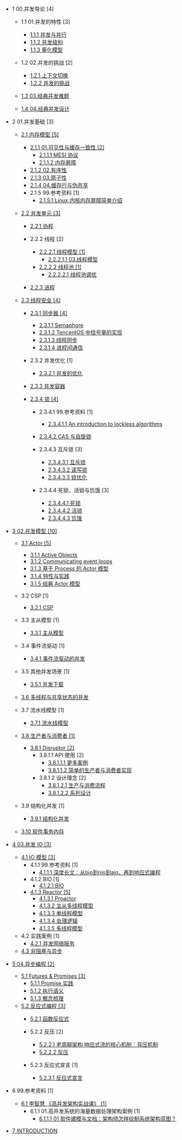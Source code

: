   - 1 00.并发导论 [4]
    - 1.1 01.并发的特性 [3]
      - [1.1.1 并发与并行](/00.并发导论/01.并发的特性/并发与并行.md)
      - [1.1.2 并发级别](/00.并发导论/01.并发的特性/并发级别.md)
      - [1.1.3 量化模型](/00.并发导论/01.并发的特性/量化模型.md)
    - 1.2 02.并发的挑战 [2]
      - [1.2.1 上下文切换](/00.并发导论/02.并发的挑战/上下文切换.md)
      - [1.2.2 并发的挑战](/00.并发导论/02.并发的挑战/并发的挑战.md)
    - [1.3 03.经典并发难题](/00.并发导论/03.经典并发难题/README.md)
      
    - [1.4 04.经典并发设计](/00.并发导论/04.经典并发设计/README.md)
      
  - 2 01.并发基础 [3]
    - [2.1 内存模型 [5]](/01.并发基础/内存模型/README.md)
      - [2.1.1 01.可见性与缓存一致性 [2]](/01.并发基础/内存模型/01.可见性与缓存一致性/README.md)
        - [2.1.1.1 MESI 协议](/01.并发基础/内存模型/01.可见性与缓存一致性/MESI%20协议.md)
        - [2.1.1.2 内存屏障](/01.并发基础/内存模型/01.可见性与缓存一致性/内存屏障.md)
      - [2.1.2 02.有序性](/01.并发基础/内存模型/02.有序性.md)
      - [2.1.3 03.原子性](/01.并发基础/内存模型/03.原子性.md)
      - [2.1.4 04.缓存行与伪共享](/01.并发基础/内存模型/04.缓存行与伪共享.md)
      - 2.1.5 99.参考资料 [1]
        - [2.1.5.1 Linux 内核内存屏障简单介绍](/01.并发基础/内存模型/99.参考资料/2022-Linux%20内核内存屏障简单介绍.md)
    - [2.2 并发单元 [3]](/01.并发基础/并发单元/README.md)
      - [2.2.1 协程](/01.并发基础/并发单元/协程/README.md)
        
      - 2.2.2 线程 [2]
        - [2.2.2.1 线程模型 [1]](/01.并发基础/并发单元/线程/线程模型/README.md)
          - [2.2.2.1.1 03.线程模型](/01.并发基础/并发单元/线程/线程模型/03.线程模型.md)
        - [2.2.2.2 线程池 [1]](/01.并发基础/并发单元/线程/线程池/README.md)
          - [2.2.2.2.1 线程池调优](/01.并发基础/并发单元/线程/线程池/线程池调优.md)
      - [2.2.3 进程](/01.并发基础/并发单元/进程/README.md)
        
    - [2.3 线程安全 [4]](/01.并发基础/线程安全/README.md)
      - [2.3.1 同步器 [4]](/01.并发基础/线程安全/同步器/README.md)
        - [2.3.1.1 Semaphore](/01.并发基础/线程安全/同步器/Semaphore.md)
        - [2.3.1.2 TencentOS 中信号量的实现](/01.并发基础/线程安全/同步器/TencentOS%20中信号量的实现.md)
        - [2.3.1.3 线程同步](/01.并发基础/线程安全/同步器/线程同步.md)
        - [2.3.1.4 进程间通信](/01.并发基础/线程安全/同步器/进程间通信.md)
      - 2.3.2 并发优化 [1]
        - [2.3.2.1 并发的优化](/01.并发基础/线程安全/并发优化/并发的优化.md)
      - [2.3.3 并发容器](/01.并发基础/线程安全/并发容器/README.md)
        
      - [2.3.4 锁 [4]](/01.并发基础/线程安全/锁/README.md)
        - 2.3.4.1 99.参考资料 [1]
          - [2.3.4.1.1 An introduction to lockless algorithms](/01.并发基础/线程安全/锁/99.参考资料/2021-An%20introduction%20to%20lockless%20algorithms.md)
        - [2.3.4.2 CAS 与自旋锁](/01.并发基础/线程安全/锁/CAS%20与自旋锁/README.md)
          
        - 2.3.4.3 互斥锁 [3]
          - [2.3.4.3.1 互斥锁](/01.并发基础/线程安全/锁/互斥锁/互斥锁.md)
          - [2.3.4.3.2 读写锁](/01.并发基础/线程安全/锁/互斥锁/读写锁.md)
          - [2.3.4.3.3 锁优化](/01.并发基础/线程安全/锁/互斥锁/锁优化.md)
        - 2.3.4.4 死锁，活锁与饥饿 [3]
          - [2.3.4.4.1 死锁](/01.并发基础/线程安全/锁/死锁，活锁与饥饿/死锁.md)
          - [2.3.4.4.2 活锁](/01.并发基础/线程安全/锁/死锁，活锁与饥饿/活锁.md)
          - [2.3.4.4.3 饥饿](/01.并发基础/线程安全/锁/死锁，活锁与饥饿/饥饿.md)
  - [3 02.并发模型 [10]](/02.并发模型/README.md)
    - [3.1 Actor [5]](/02.并发模型/Actor/README.md)
      - [3.1.1 Active Objects](/02.并发模型/Actor/Active%20Objects.md)
      - [3.1.2 Communicating event loops](/02.并发模型/Actor/Communicating%20event-loops.md)
      - [3.1.3 基于 Process 的 Actor 模型](/02.并发模型/Actor/基于%20Process%20的%20Actor%20模型.md)
      - [3.1.4 特性与实践](/02.并发模型/Actor/特性与实践.md)
      - [3.1.5 经典 Actor 模型](/02.并发模型/Actor/经典%20Actor%20模型.md)
    - 3.2 CSP [1]
      - [3.2.1 CSP](/02.并发模型/CSP/CSP.md)
    - 3.3 主从模型 [1]
      - [3.3.1 主从模型](/02.并发模型/主从模型/主从模型.md)
    - 3.4 事件流驱动 [1]
      - [3.4.1 事件流驱动的并发](/02.并发模型/事件流驱动/事件流驱动的并发.md)
    - 3.5 其他并发场景 [1]
      - [3.5.1 并发下载](/02.并发模型/其他并发场景/并发下载.md)
    - [3.6 多线程与共享状态的并发](/02.并发模型/多线程与共享状态的并发/README.md)
      
    - 3.7 流水线模型 [1]
      - [3.7.1 流水线模型](/02.并发模型/流水线模型/流水线模型.md)
    - [3.8 生产者与消费者 [1]](/02.并发模型/生产者与消费者/README.md)
      - [3.8.1 Disruptor [2]](/02.并发模型/生产者与消费者/Disruptor/README.md)
        - 3.8.1.1 API 使用 [2]
          - [3.8.1.1.1 更多案例](/02.并发模型/生产者与消费者/Disruptor/API%20使用/更多案例.md)
          - [3.8.1.1.2 简单的生产者与消费者实现](/02.并发模型/生产者与消费者/Disruptor/API%20使用/简单的生产者与消费者实现.md)
        - 3.8.1.2 设计理念 [2]
          - [3.8.1.2.1 生产与消费流程](/02.并发模型/生产者与消费者/Disruptor/设计理念/生产与消费流程.md)
          - [3.8.1.2.2 系列设计](/02.并发模型/生产者与消费者/Disruptor/设计理念/系列设计.md)
    - 3.9 结构化并发 [1]
      - [3.9.1 结构化并发](/02.并发模型/结构化并发/结构化并发.md)
    - [3.10 软件事务内存](/02.并发模型/软件事务内存/README.md)
      
  - [4 03.并发 IO [3]](/03.并发%20IO/README.md)
    - [4.1 IO 模型 [3]](/03.并发%20IO/IO%20模型/README.md)
      - 4.1.1 99.参考资料 [1]
        - [4.1.1.1 深度长文：从bio到nio到aio，再到响应式编程](/03.并发%20IO/IO%20模型/99.参考资料/2021-深度长文：从bio到nio到aio，再到响应式编程.md)
      - 4.1.2 BIO [1]
        - [4.1.2.1 BIO](/03.并发%20IO/IO%20模型/BIO/BIO.md)
      - [4.1.3 Reactor [5]](/03.并发%20IO/IO%20模型/Reactor/README.md)
        - [4.1.3.1 Proactor](/03.并发%20IO/IO%20模型/Reactor/Proactor.md)
        - [4.1.3.2 主从多线程模型](/03.并发%20IO/IO%20模型/Reactor/主从多线程模型.md)
        - [4.1.3.3 单线程模型](/03.并发%20IO/IO%20模型/Reactor/单线程模型.md)
        - [4.1.3.4 处理逻辑](/03.并发%20IO/IO%20模型/Reactor/处理逻辑.md)
        - [4.1.3.5 多线程模型](/03.并发%20IO/IO%20模型/Reactor/多线程模型.md)
    - 4.2 实践案例 [1]
      - [4.2.1 并发网络服务](/03.并发%20IO/实践案例/并发网络服务.md)
    - [4.3 非阻塞与异步](/03.并发%20IO/非阻塞与异步.md)
  - [5 04.异步编程 [2]](/04.异步编程/README.md)
    - [5.1 Futures & Promises [3]](/04.异步编程/Futures%20&%20Promises/README.md)
      - [5.1.1 Promise 实践](/04.异步编程/Futures%20&%20Promises/Promise%20实践.md)
      - [5.1.2 执行语义](/04.异步编程/Futures%20&%20Promises/执行语义.md)
      - [5.1.3 概念梳理](/04.异步编程/Futures%20&%20Promises/概念梳理.md)
    - [5.2 反应式编程 [3]](/04.异步编程/反应式编程/README.md)
      - [5.2.1 函数反应式](/04.异步编程/反应式编程/函数反应式/README.md)
        
      - 5.2.2 反压 [2]
        - [5.2.2.1 老周聊架构 响应式流的核心机制：背压机制](/04.异步编程/反应式编程/反压/0-老周聊架构-响应式流的核心机制：背压机制.md)
        - [5.2.2.2 反压](/04.异步编程/反应式编程/反压/反压.md)
      - 5.2.3 反应式宣言 [1]
        - [5.2.3.1 反应式宣言](/04.异步编程/反应式编程/反应式宣言/反应式宣言.md)
  - 6 99.参考资料 [1]
    - [6.1 李智慧 《高并发架构实战课》 [1]](/99.参考资料/2021-李智慧-《高并发架构实战课》/README.md)
      - 6.1.1 01.高并发系统的海量数据处理架构案例 [1]
        - [6.1.1.1 01 软件建模与文档：架构师怎样绘制系统架构蓝图？](/99.参考资料/2021-李智慧-《高并发架构实战课》/01.高并发系统的海量数据处理架构案例/01%20软件建模与文档：架构师怎样绘制系统架构蓝图？.md)
  - [7 INTRODUCTION](/INTRODUCTION.md)
